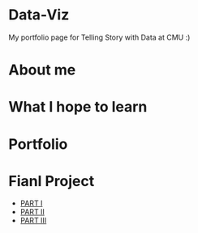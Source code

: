 # Data-Viz
My portfolio page for Telling Story with Data at CMU :)

# About me


# What I hope to learn


# Portfolio


# Fianl Project
* [PART I](/final-main/README.md)
* [PART II](/final-part2.md)
* [PART III](/final-part3.md)